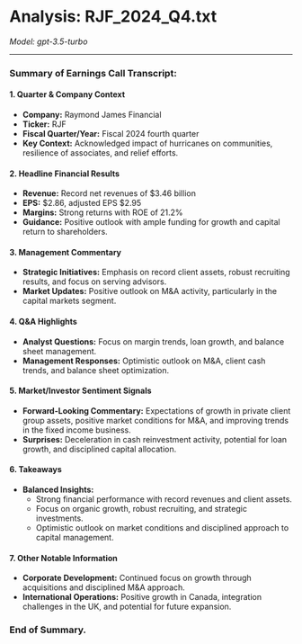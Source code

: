 # Analysis: RJF_2024_Q4.txt

*Model: gpt-3.5-turbo*

---

### Summary of Earnings Call Transcript:

#### 1. **Quarter & Company Context**
- **Company:** Raymond James Financial
- **Ticker:** RJF
- **Fiscal Quarter/Year:** Fiscal 2024 fourth quarter
- **Key Context:** Acknowledged impact of hurricanes on communities, resilience of associates, and relief efforts.

#### 2. **Headline Financial Results**
- **Revenue:** Record net revenues of $3.46 billion
- **EPS:** $2.86, adjusted EPS $2.95
- **Margins:** Strong returns with ROE of 21.2%
- **Guidance:** Positive outlook with ample funding for growth and capital return to shareholders.

#### 3. **Management Commentary**
- **Strategic Initiatives:** Emphasis on record client assets, robust recruiting results, and focus on serving advisors.
- **Market Updates:** Positive outlook on M&A activity, particularly in the capital markets segment.

#### 4. **Q&A Highlights**
- **Analyst Questions:** Focus on margin trends, loan growth, and balance sheet management.
- **Management Responses:** Optimistic outlook on M&A, client cash trends, and balance sheet optimization.

#### 5. **Market/Investor Sentiment Signals**
- **Forward-Looking Commentary:** Expectations of growth in private client group assets, positive market conditions for M&A, and improving trends in the fixed income business.
- **Surprises:** Deceleration in cash reinvestment activity, potential for loan growth, and disciplined capital allocation.

#### 6. **Takeaways**
- **Balanced Insights:** 
  - Strong financial performance with record revenues and client assets.
  - Focus on organic growth, robust recruiting, and strategic investments.
  - Optimistic outlook on market conditions and disciplined approach to capital management.

#### 7. **Other Notable Information**
- **Corporate Development:** Continued focus on growth through acquisitions and disciplined M&A approach.
- **International Operations:** Positive growth in Canada, integration challenges in the UK, and potential for future expansion.

### End of Summary.